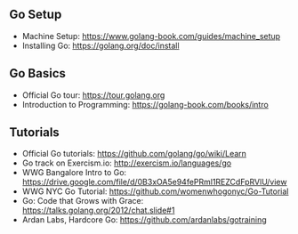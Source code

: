 ## Go Setup
* Machine Setup: https://www.golang-book.com/guides/machine_setup
* Installing Go: https://golang.org/doc/install

## Go Basics
* Official Go tour: https://tour.golang.org
* Introduction to Programming: https://golang-book.com/books/intro

## Tutorials
* Official Go tutorials: https://github.com/golang/go/wiki/Learn
* Go track on Exercism.io: http://exercism.io/languages/go
* WWG Bangalore Intro to Go: https://drive.google.com/file/d/0B3xOA5e94fePRml1REZCdFpRVlU/view
* WWG NYC Go Tutorial: https://github.com/womenwhogonyc/Go-Tutorial
* Go: Code that Grows with Grace: https://talks.golang.org/2012/chat.slide#1
* Ardan Labs, Hardcore Go: https://github.com/ardanlabs/gotraining
